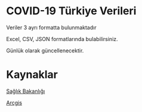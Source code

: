 # COVID-19 Türkiye Verileri


Veriler 3 ayrı formatta bulunmaktadır

Excel,
CSV,
JSON formatlarında bulabilirsiniz.

Günlük olarak güncellenecektir.

# Kaynaklar

[Sağlık Bakanlığı](https://covid19.saglik.gov.tr)

[Arcgis](https://gisanddata.maps.arcgis.com/apps/opsdashboard/index.html#/bda7594740fd40299423467b48e9ecf6)